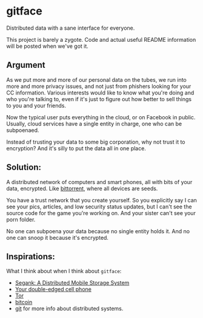 # gitface

Distributed data with a sane interface for everyone.

This project is barely a zygote. Code and actual useful README information will be posted when we've got it.

## Argument

As we put more and more of our personal data on the tubes, we run into more and more privacy issues, and not just from phishers looking for your CC information. Various interests would like to know what you're doing and who you're talking to, even if it's just to figure out how better to sell things to you and your friends.

Now the typical user puts everything in the cloud, or on Facebook in public. Usually, cloud services have a single entity in charge, one who can be subpoenaed.

Instead of trusting your data to some big corporation, why not trust it to encryption? And it's silly to put the data all in one place.

## Solution:

A distributed network of computers and smart phones, all with bits of your data, encrypted. Like [bittorrent](http://www.bittorrent.com/), where all devices are seeds.

You have a trust network that you create yourself. So you explicitly say I can see your pics, articles, and low security status updates, but I can't see the source code for the game you're working on. And your sister can't see your porn folder.

No one can subpoena your data because no single entity holds it. And no one can snoop it because it's encrypted.

## Inspirations:

What I think about when I think about `gitface`:

* [Segank: A Distributed Mobile Storage System](http://www.cs.princeton.edu/~rywang/papers/fast04/)
* [Your double-edged cell phone](http://die-less.com/2012/03/01/your-double-edged-cell-phone/)
* [Tor](https://www.torproject.org/)
* [bitcoin](http://bitcoin.org/)
* [git](http://git-scm.com/) for more info about distributed systems.

